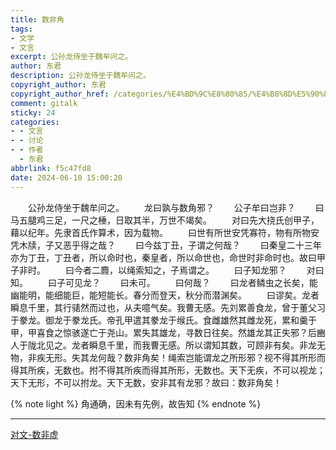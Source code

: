 ```yaml
---
title: 数非角
tags:
- 文学
- 文言
excerpt: 公孙龙侍坐于魏牟问之。
author: 东君
description: 公孙龙侍坐于魏牟问之。
copyright_author: 东君
copyright_author_href: /categories/%E4%BD%9C%E8%80%85/%E4%B8%8D%E5%90%8D/
comment: gitalk
sticky: 24
categories:
- - 文言
- - 讨论
- - 作者
  - 东君
abbrlink: f5c47fd8
date: 2024-06-10 15:00:20
---
```

&emsp;&emsp;公孙龙侍坐于魏牟问之。
&emsp;&emsp;龙曰孰与数角邪？
&emsp;&emsp;公子牟曰岂非？
&emsp;&emsp;曰马五腿鸡三足，一尺之棰，日取其半，万世不竭矣。
&emsp;&emsp;对曰先大挠氏创甲子，藉以纪年。先隶首氏作算术，因为载物。
&emsp;&emsp;曰世有所世安凭寡符，物有所物安凭木牍，子又恶乎得之哉？
&emsp;&emsp;曰今兹丁丑，子谓之何哉？
&emsp;&emsp;曰秦皇二十三年亦为丁丑，丁丑者，所以命时也，秦皇者，所以命世也，命世时非命时也。故曰甲子非时。
&emsp;&emsp;曰今者二麚，以绳索知之，子焉谓之。
&emsp;&emsp;曰子知龙邪？
&emsp;&emsp;对曰知。
&emsp;&emsp;曰子可见龙？
&emsp;&emsp;曰未可。
&emsp;&emsp;曰何哉？
&emsp;&emsp;曰龙者鳞虫之长矣，能幽能明，能细能巨，能短能长。春分而登天，秋分而潜渊矣。
&emsp;&emsp;曰谬矣。龙者瞬息千里，其行𬴃然而过也，从夫噫气矣。我曹无感。先刘累善食龙，曾于董父习于豢龙。御龙于豢龙氏。帝孔甲遣其豢龙于缑氏。食雌雄然其雌龙死，累和羹于甲，甲喜食之惊骇遂亡于尧山。累失其雄龙，寻数日往矣。然雄龙其正失邪？后豳人于陇北见之。龙者瞬息千里，而我曹无感。所以谓知其数，可顾非有矣。非龙无物，非疾无形。失其龙何哉？数非角矣！绳索岂能谓龙之所形邪？视不得其所形而得其所疾，无数也。拊不得其所疾而得其所形，无数也。天下无疾，不可以视龙；天下无形，不可以拊龙。天下无数，安非其有龙邪？故曰：数非角矣！

{% note light %}
角通确，因未有先例，故告知
{% endnote %}

---

[对文-数非虚](https://yesandnoandperhaps.cn/posts/badaec97.html)
